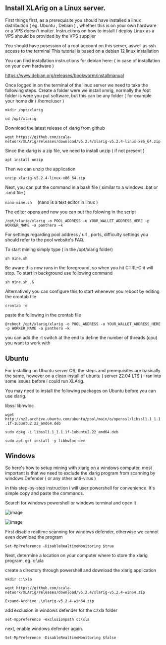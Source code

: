 ## Install XLArig on a Linux server.

First things first, as a prerequisite you should have installed a linux distribution ( eg. Ubuntu , Debian ) , whether this is on your own hardware or a VPS doesn't matter. 
Instructions on how to install / deploy Linux as a VPS should be provided by the VPS supplier 

You should have posession of a root account on this server, aswell as ssh access to the terminal 
This tutorial is based on a debian 12 linux installation 

You can find installation instructions for debian here:   ( in case of installation on your own hardware ) 

https://www.debian.org/releases/bookworm/installmanual 

Once logged in on the terminal of the linux server we need to take the following steps.
Create a folder were we install xmrig,  normally the /opt folder is were you put software, but this can be any folder ( for example your home dir  ( 
/home/user )  

` mkdir /opt/xlarig `

` cd /opt/xlarig `

Download the latest release of xlarig from github 

`wget https://github.com/scala-network/XLArig/releases/download/v5.2.4/xlarig-v5.2.4-linux-x86_64.zip `

Since the xlarig is a zip file, we need to install unzip ( if not present )   

 `apt install unzip `

 Then we can unzip the application 

` unzip xlarig-v5.2.4-linux-x86_64.zip `

Next, you can put the command in a bash file ( similar to a windows .bat or .cmd file )  

 `nano mine.sh  `    (nano is a text editor in linux )

The editor opens and now you can put the folowing in the script 

`/opt/xlarig/xlarig -o POOL_ADDRESS -u YOUR_WALLET_ADDRESS_HERE -p WORKER_NAME -a panthera –k `

For settings regarding pool address / url , ports, difficulty settings you should refer to the pool website's FAQ.

To start mining simply type ( in the /opt/xlarig folder)    

`sh mine.sh `

Be aware this now runs in the foreground, so when you hit CTRL-C it will stop. To start in background use following command 

`sh mine.sh .& `

Alternatively you can configure this to start whenever you reboot by editing the crontab file  

```crontab -e```

paste the following in the crontab file
 
`@reboot /opt/xlarig/xlarig -o POOL_ADDRESS -u YOUR_WALLET_ADDRESS_HERE -p WORKER_NAME -a panthera –k `

you can add the -t switch at the end to define the number of threads (cpu) you want to work with

## Ubuntu 

For installing on Ubuntu server OS, the steps and prerequisites are basically the same, however on a clean install of ubuntu ( server 22.04 LTS ) i ran into some issues before i could run XLArig.

You may need to install the following packages on Ubuntu before you can use xlarig.

libssl
libhwloc

`wget http://nz2.archive.ubuntu.com/ubuntu/pool/main/o/openssl/libssl1.1_1.1.1f-1ubuntu2.22_amd64.deb`

`sudo dpkg -i libssl1.1_1.1.1f-1ubuntu2.22_amd64.deb `

`sudo apt-get install -y libhwloc-dev `


## Windows 

So here's how to setup mining with xlarig on a windows computer, most important is that we need to exclude the xlarig program from scanning by windows Defender ( or any other anti-virus )

in this step-by-step instruction i will user powershell for convenience. It's simple copy and paste the commands.

Search for windows powershell or windows terminal and open it

![image](https://github.com/rdjong80/scala/assets/47658871/902cf9ef-cb70-4e97-bf43-56409fb69d06)

![image](https://github.com/rdjong80/scala/assets/47658871/50a91626-69ec-47ff-999d-dbd7f978aedb)

First disable realtime scanning for windows defender, otherwise we cannot even download the program

`Set-MpPreference -DisableRealtimeMonitoring $true`

Next, determine a location on your computer where to store the xlarig program, eg. c:\xla 

create a directory through powershell and download the xlarig application 

`mkdir c:\xla`

`wget https://github.com/scala-network/XLArig/releases/download/v5.2.4/xlarig-v5.2.4-win64.zip`

`Expand-Archive .\xlarig-v5.2.4-win64.zip`

add exclusion in windows defender for the c:\xla folder

`set-mppreference -exclusionpath c:\xla`

next, enable windows defender again.

`Set-MpPreference -DisableRealtimeMonitoring $false`



